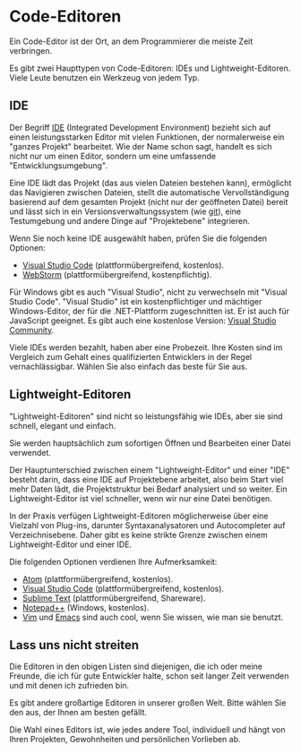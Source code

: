# Code-Editoren

Ein Code-Editor ist der Ort, an dem Programmierer die meiste Zeit verbringen.

Es gibt zwei Haupttypen von Code-Editoren: IDEs und Lightweight-Editoren. Viele Leute benutzen ein Werkzeug von jedem Typ.

## IDE

Der Begriff [IDE](https://de.wikipedia.org/wiki/Integrierte_Entwicklungsumgebung) (Integrated Development Environment) bezieht sich auf einen leistungsstarken Editor mit vielen Funktionen, der normalerweise ein "ganzes Projekt" bearbeitet. Wie der Name schon sagt, handelt es sich nicht nur um einen Editor, sondern um eine umfassende "Entwicklungsumgebung".

Eine IDE lädt das Projekt (das aus vielen Dateien bestehen kann), ermöglicht das Navigieren zwischen Dateien, stellt die automatische Vervollständigung basierend auf dem gesamten Projekt (nicht nur der geöffneten Datei) bereit und lässt sich in ein Versionsverwaltungssystem (wie [git](https://git-scm.com/)), eine Testumgebung und andere Dinge auf "Projektebene" integrieren.

Wenn Sie noch keine IDE ausgewählt haben, prüfen Sie die folgenden Optionen:

- [Visual Studio Code](https://code.visualstudio.com/) (plattformübergreifend, kostenlos).
- [WebStorm](http://www.jetbrains.com/webstorm/) (plattformübergreifend, kostenpflichtig).

Für Windows gibt es auch "Visual Studio", nicht zu verwechseln mit "Visual Studio Code". "Visual Studio" ist ein kostenpflichtiger und mächtiger Windows-Editor, der für die .NET-Plattform zugeschnitten ist. Er ist auch für JavaScript geeignet. Es gibt auch eine kostenlose Version: [Visual Studio Community](https://www.visualstudio.com/vs/community/).

Viele IDEs werden bezahlt, haben aber eine Probezeit. Ihre Kosten sind im Vergleich zum Gehalt eines qualifizierten Entwicklers in der Regel vernachlässigbar. Wählen Sie also einfach das beste für Sie aus.

## Lightweight-Editoren

"Lightweight-Editoren" sind nicht so leistungsfähig wie IDEs, aber sie sind schnell, elegant und einfach.

Sie werden hauptsächlich zum sofortigen Öffnen und Bearbeiten einer Datei verwendet.

Der Hauptunterschied zwischen einem "Lightweight-Editor" und einer "IDE" besteht darin, dass eine IDE auf Projektebene arbeitet, also beim Start viel mehr Daten lädt, die Projektstruktur bei Bedarf analysiert und so weiter. Ein Lightweight-Editor ist viel schneller, wenn wir nur eine Datei benötigen.

In der Praxis verfügen Lightweight-Editoren möglicherweise über eine Vielzahl von Plug-ins, darunter Syntaxanalysatoren und Autocompleter auf Verzeichnisebene. Daher gibt es keine strikte Grenze zwischen einem Lightweight-Editor und einer IDE.

Die folgenden Optionen verdienen Ihre Aufmerksamkeit:

- [Atom](https://atom.io/) (plattformübergreifend, kostenlos).
- [Visual Studio Code](https://code.visualstudio.com/) (plattformübergreifend, kostenlos).
- [Sublime Text](http://www.sublimetext.com) (plattformübergreifend, Shareware).
- [Notepad++](https://notepad-plus-plus.org/) (Windows, kostenlos).
- [Vim](http://www.vim.org/) und [Emacs](https://www.gnu.org/software/emacs/) sind auch cool, wenn Sie wissen, wie man sie benutzt.

## Lass uns nicht streiten

Die Editoren in den obigen Listen sind diejenigen, die ich oder meine Freunde, die ich für gute Entwickler halte, schon seit langer Zeit verwenden und mit denen ich zufrieden bin.

Es gibt andere großartige Editoren in unserer großen Welt. Bitte wählen Sie den aus, der Ihnen am besten gefällt.

Die Wahl eines Editors ist, wie jedes andere Tool, individuell und hängt von Ihren Projekten, Gewohnheiten und persönlichen Vorlieben ab.
